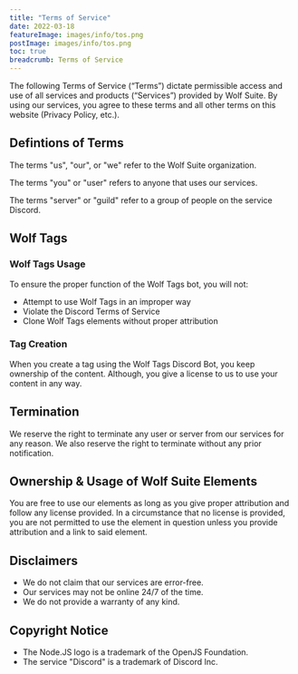 ```yaml
---
title: "Terms of Service"
date: 2022-03-18
featureImage: images/info/tos.png
postImage: images/info/tos.png
toc: true
breadcrumb: Terms of Service
---
```

The following Terms of Service (“Terms”) dictate permissible access and use of all services and products (“Services”) provided by Wolf Suite. By using our services, you agree to these terms and all other terms on this website (Privacy Policy, etc.).

## Defintions of Terms
The terms "us", "our", or "we" refer to the Wolf Suite organization.

The terms "you" or "user" refers to anyone that uses our services.

The terms "server" or "guild" refer to a group of people on the service Discord.

## Wolf Tags
### Wolf Tags Usage
To ensure the proper function of the Wolf Tags bot, you will not:
- Attempt to use Wolf Tags in an improper way
- Violate the Discord Terms of Service
- Clone Wolf Tags elements without proper attribution
### Tag Creation
When you create a tag using the Wolf Tags Discord Bot, you keep ownership of the content. Although, you give a license to us to use your content in any way. 

## Termination
We reserve the right to terminate any user or server from our services for any reason. We also reserve the right to terminate without any prior notification.   

## Ownership & Usage of Wolf Suite Elements
You are free to use our elements as long as you give proper attribution and follow any license provided. In a circumstance that no license is provided, you are not permitted to use the element in question unless you provide attribution and a link to said element.  

## Disclaimers
- We do not claim that our services are error-free. 
- Our services may not be online 24/7 of the time.
- We do not provide a warranty of any kind.

## Copyright Notice
- The Node.JS logo is a trademark of the OpenJS Foundation.
- The service "Discord" is a trademark of Discord Inc.
